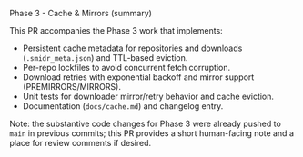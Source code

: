 Phase 3 - Cache & Mirrors (summary)

This PR accompanies the Phase 3 work that implements:

- Persistent cache metadata for repositories and downloads (`.smidr_meta.json`) and TTL-based eviction.
- Per-repo lockfiles to avoid concurrent fetch corruption.
- Download retries with exponential backoff and mirror support (PREMIRRORS/MIRRORS).
- Unit tests for downloader mirror/retry behavior and cache eviction.
- Documentation (`docs/cache.md`) and changelog entry.

Note: the substantive code changes for Phase 3 were already pushed to `main` in previous commits; this PR provides a short human-facing note and a place for review comments if desired.

